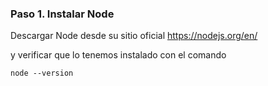 ### Paso 1. Instalar Node

Descargar Node desde su sitio oficial https://nodejs.org/en/

y verificar que lo tenemos instalado con el comando

```node --version```

